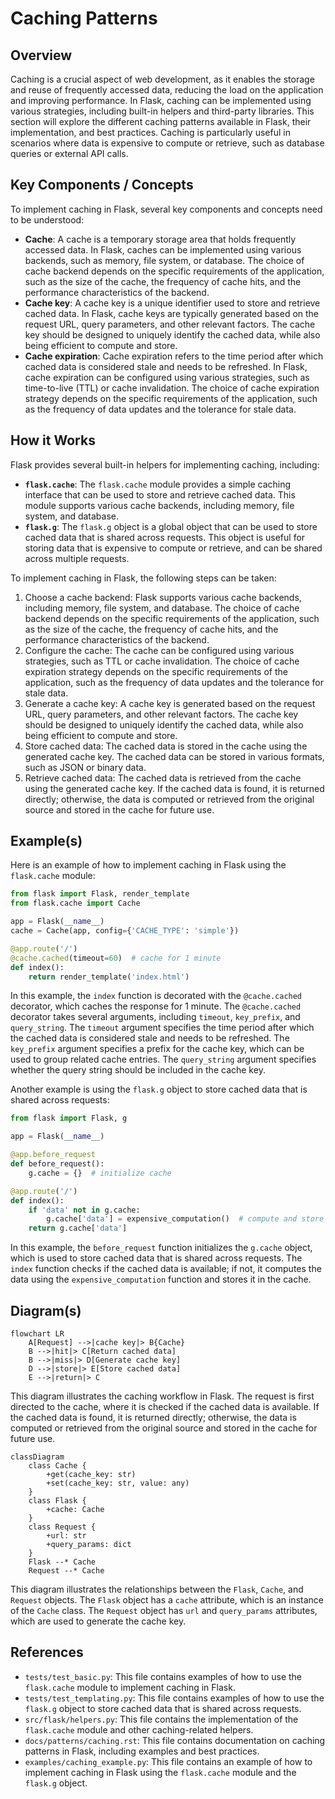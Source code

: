 # Caching Patterns
## Overview
Caching is a crucial aspect of web development, as it enables the storage and reuse of frequently accessed data, reducing the load on the application and improving performance. In Flask, caching can be implemented using various strategies, including built-in helpers and third-party libraries. This section will explore the different caching patterns available in Flask, their implementation, and best practices. Caching is particularly useful in scenarios where data is expensive to compute or retrieve, such as database queries or external API calls.

## Key Components / Concepts
To implement caching in Flask, several key components and concepts need to be understood:
* **Cache**: A cache is a temporary storage area that holds frequently accessed data. In Flask, caches can be implemented using various backends, such as memory, file system, or database. The choice of cache backend depends on the specific requirements of the application, such as the size of the cache, the frequency of cache hits, and the performance characteristics of the backend.
* **Cache key**: A cache key is a unique identifier used to store and retrieve cached data. In Flask, cache keys are typically generated based on the request URL, query parameters, and other relevant factors. The cache key should be designed to uniquely identify the cached data, while also being efficient to compute and store.
* **Cache expiration**: Cache expiration refers to the time period after which cached data is considered stale and needs to be refreshed. In Flask, cache expiration can be configured using various strategies, such as time-to-live (TTL) or cache invalidation. The choice of cache expiration strategy depends on the specific requirements of the application, such as the frequency of data updates and the tolerance for stale data.

## How it Works
Flask provides several built-in helpers for implementing caching, including:
* **`flask.cache`**: The `flask.cache` module provides a simple caching interface that can be used to store and retrieve cached data. This module supports various cache backends, including memory, file system, and database.
* **`flask.g`**: The `flask.g` object is a global object that can be used to store cached data that is shared across requests. This object is useful for storing data that is expensive to compute or retrieve, and can be shared across multiple requests.

To implement caching in Flask, the following steps can be taken:
1. Choose a cache backend: Flask supports various cache backends, including memory, file system, and database. The choice of cache backend depends on the specific requirements of the application, such as the size of the cache, the frequency of cache hits, and the performance characteristics of the backend.
2. Configure the cache: The cache can be configured using various strategies, such as TTL or cache invalidation. The choice of cache expiration strategy depends on the specific requirements of the application, such as the frequency of data updates and the tolerance for stale data.
3. Generate a cache key: A cache key is generated based on the request URL, query parameters, and other relevant factors. The cache key should be designed to uniquely identify the cached data, while also being efficient to compute and store.
4. Store cached data: The cached data is stored in the cache using the generated cache key. The cached data can be stored in various formats, such as JSON or binary data.
5. Retrieve cached data: The cached data is retrieved from the cache using the generated cache key. If the cached data is found, it is returned directly; otherwise, the data is computed or retrieved from the original source and stored in the cache for future use.

## Example(s)
Here is an example of how to implement caching in Flask using the `flask.cache` module:
```python
from flask import Flask, render_template
from flask.cache import Cache

app = Flask(__name__)
cache = Cache(app, config={'CACHE_TYPE': 'simple'})

@app.route('/')
@cache.cached(timeout=60)  # cache for 1 minute
def index():
    return render_template('index.html')
```
In this example, the `index` function is decorated with the `@cache.cached` decorator, which caches the response for 1 minute. The `@cache.cached` decorator takes several arguments, including `timeout`, `key_prefix`, and `query_string`. The `timeout` argument specifies the time period after which the cached data is considered stale and needs to be refreshed. The `key_prefix` argument specifies a prefix for the cache key, which can be used to group related cache entries. The `query_string` argument specifies whether the query string should be included in the cache key.

Another example is using the `flask.g` object to store cached data that is shared across requests:
```python
from flask import Flask, g

app = Flask(__name__)

@app.before_request
def before_request():
    g.cache = {}  # initialize cache

@app.route('/')
def index():
    if 'data' not in g.cache:
        g.cache['data'] = expensive_computation()  # compute and store data
    return g.cache['data']
```
In this example, the `before_request` function initializes the `g.cache` object, which is used to store cached data that is shared across requests. The `index` function checks if the cached data is available; if not, it computes the data using the `expensive_computation` function and stores it in the cache.

## Diagram(s)
```mermaid
flowchart LR
    A[Request] -->|cache key|> B{Cache}
    B -->|hit|> C[Return cached data]
    B -->|miss|> D[Generate cache key]
    D -->|store|> E[Store cached data]
    E -->|return|> C
```
This diagram illustrates the caching workflow in Flask. The request is first directed to the cache, where it is checked if the cached data is available. If the cached data is found, it is returned directly; otherwise, the data is computed or retrieved from the original source and stored in the cache for future use.

```mermaid
classDiagram
    class Cache {
        +get(cache_key: str)
        +set(cache_key: str, value: any)
    }
    class Flask {
        +cache: Cache
    }
    class Request {
        +url: str
        +query_params: dict
    }
    Flask --* Cache
    Request --* Cache
```
This diagram illustrates the relationships between the `Flask`, `Cache`, and `Request` objects. The `Flask` object has a `cache` attribute, which is an instance of the `Cache` class. The `Request` object has `url` and `query_params` attributes, which are used to generate the cache key.

## References
* `tests/test_basic.py`: This file contains examples of how to use the `flask.cache` module to implement caching in Flask.
* `tests/test_templating.py`: This file contains examples of how to use the `flask.g` object to store cached data that is shared across requests.
* `src/flask/helpers.py`: This file contains the implementation of the `flask.cache` module and other caching-related helpers.
* `docs/patterns/caching.rst`: This file contains documentation on caching patterns in Flask, including examples and best practices.
* `examples/caching_example.py`: This file contains an example of how to implement caching in Flask using the `flask.cache` module and the `flask.g` object.